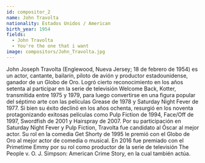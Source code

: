 ```yaml
---
id: compositor_2
name: John Travolta
nationality: Estados Unidos / American
birth_year: 1954
fields:
  - John Travolta
  - You're the one that i want
image: compositors/John_Travolta.jpg
---
```


John Joseph Travolta (Englewood, Nueva Jersey; 18 de febrero de 1954) es un actor, cantante, 
bailarín, piloto de avión y productor estadounidense, ganador de un Globo de Oro.
Logró cierto reconocimiento en los años setenta al participar en la serie de televisión 
Welcome Back, Kotter, transmitida entre 1975 y 1979, para luego convertirse en una 
figura popular del séptimo arte con las películas Grease de 1978 y Saturday Night 
Fever de 1977. Si bien su éxito declinó en los años ochenta, resurgió en los noventa 
protagonizando exitosas películas como Pulp Fiction de 1994, Face/Off de 1997, Swordfish de 
2001 y Hairspray de 2007.
Por su participación en Saturday Night Fever y Pulp Fiction, Travolta fue candidato 
al Óscar al mejor actor. Su rol en la comedia Get Shorty de 1995 le premió con el Globo de Oro 
al mejor actor de comedia o musical. En 2016 fue premiado con el Primetime Emmy por su rol como 
productor de la serie de televisión The People v. O. J. Simpson: American Crime Story, en la 
cual también actúa.